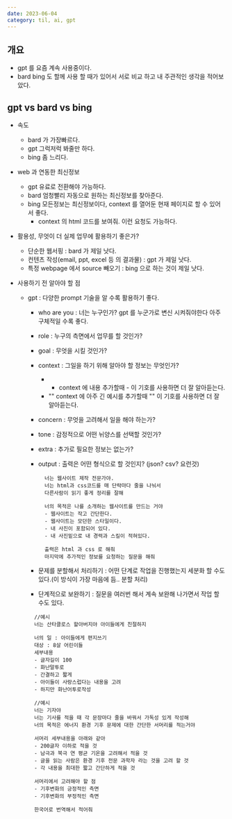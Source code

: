 ```yaml
---
date: 2023-06-04
category: til, ai, gpt
---
```


## 개요

- gpt 를 요즘 계속 사용중이다.
- bard bing 도 할께 사용 할 때가 있어서 서로 비교 하고 내 주관적인 생각을 적어보았다.

## gpt vs bard vs bing

- 속도
  - bard 가 가장빠르다.
  - gpt 그럭저럭 봐줄만 하다.
  - bing 좀 느리다.
- web 과 연동한 최신정보
  - gpt 유료로 전환해야 가능하다.
  - bard 엄청빨리 자동으로 원하는 최신정보를 찾아준다.
  - bing 모든정보는 최신정보이다, context 를 열어둔 현재 페이지로 할 수 있어서 좋다.
    - context 의 html 코드를 보여줘. 이런 요청도 가능하다.
- 활용성, 무엇이 더 실제 업무에 활용하기 좋은가?
  - 단순한 웹서핑 : bard 가 제일 낫다.
  - 컨텐츠 작성(email, ppt, excel 등 의 결과물) : gpt 가 제일 낫다.
  - 특정 webpage 에서 source 빼오기 : bing 으로 하는 것이 제일 낫다.
- 사용하기 전 알아야 할 점

  - gpt : 다양한 prompt 기술을 알 수록 활용하기 좋다.

    - who are you : 너는 누구인가? gpt 를 누군가로 변신 시켜줘야한다 아주 구체적일 수록 좋다.
    - role : 누구의 측면에서 업무를 할 것인가?
    - goal : 무엇을 시킬 것인가?
    - context : 그일을 하기 위해 알아야 할 정보는 무엇인가?
      - - context 에 내용 추가할때 - 이 기호를 사용하면 더 잘 알아듣는다.
      - "" context 에 아주 긴 예시를 추가할때 "" 이 기호를 사용하면 더 잘 알아듣는다.
    - concern : 무엇을 고려해서 일을 해야 하는가?
    - tone : 감정적으로 어떤 뉘양스를 선택할 것인가?
    - extra : 추가로 필요한 정보는 없는가?
    - output : 출력은 어떤 형식으로 할 것인지? (json? csv? 요런것)

      ```
        너는 웹사이트 제작 전문가야.
        너는 html과 css코드를 매 단락마다 줄을 나눠서
        다른사람이 읽기 좋게 정리를 잘해

        너의 목적은 나를 소개하는 웹사이트를 만드는 거야
        - 웹사이트는 작고 간단한다.
        - 웹사이트는 모던한 스타일이다.
        - 내 사진이 포함되어 있다.
        - 내 사진밑으로 내 경력과 스킬이 적혀있다.

        출력은 html 과 css 로 해줘
        마지막에 추가적인 정보를 요청하는 질문을 해줘
      ```

    - 문제를 분할해서 처리하기 : 어떤 단계로 작업을 진행했는지 세분화 할 수도 있다.(이 방식이 가장 마음에 듬.. 분할 처리)
    - 단계적으로 보완하기 : 질문을 여러번 해서 계속 보완해 나가면서 작업 할 수도 있다.

    ```
      //예시
      너는 산타클로스 할아버지야 아이들에게 친절하지

      너의 일 : 아이들에게 편지쓰기
      대상 : 8살 어린이들
      세부내용
      - 글자길이 100
      - 화난말투로
      - 간결하고 짧게
      - 아이들이 사랑스럽다는 내용을 고려
      - 하지만 화난어투로작성

      //예시
      너는 기자야
      너는 기사를 적을 때 각 문장마다 줄을 바꿔서 가독성 있게 작성해
      너의 목적은 에너지 환경 기후 문제에 대한 간단한 서머리를 적는거야

      서머리 세부내용을 아래와 같아
      - 200글자 이하로 적을 것
      - 남극과 북극 연 평균 기온을 고려해서 적을 것
      - 글을 읽는 사람은 환경 기후 전문 과학자 라는 것을 고려 할 것
      - 각 내용을 최대한 짧고 간단하게 적을 것

      서머리에서 고려해야 할 점
      - 기후변화의 긍정적인 측면
      - 기후변화의 부정적인 측면

      한국어로 번역해서 적어줘
    ```
